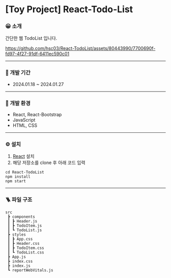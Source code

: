 # [Toy Project] React-Todo-List

### :grinning: 소개
간단한 웹 TodoList 입니다.

https://github.com/hsc03/React-TodoList/assets/80443990/7700690f-fd97-4f27-91df-6411ec590c01

---

### :calendar: 개발 기간
- 2024.01.18 ~ 2024.01.27

---

### :wrench: 개발 환경
- React, React-Bootstrap
- JavaScript
- HTML, CSS

---

 ### :gear: 설치
1. [React](https://react.dev/learn) 설치
2. 해당 저장소를 clone 후 아래 코드 입력
```
cd React-TodoList
npm install
npm start
```

---

### 	:ladder: 파일 구조

```
src
 ┣ components
 ┃ ┣ Header.js
 ┃ ┣ TodoItem.js
 ┃ ┗ TodoList.js
 ┣ styles
 ┃ ┣ App.css
 ┃ ┣ Header.css
 ┃ ┣ TodoItem.css
 ┃ ┗ TodoList.css
 ┣ App.js
 ┣ index.css
 ┣ index.js
 ┗ reportWebVitals.js
```
